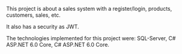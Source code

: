This project is about a sales system with a register/login, products, customers, sales, etc. 

It also has a security as JWT.

The technologies implemented for this project were: SQL-Server, C# ASP.NET 6.0 Core, C# ASP.NET 6.0 Core.
